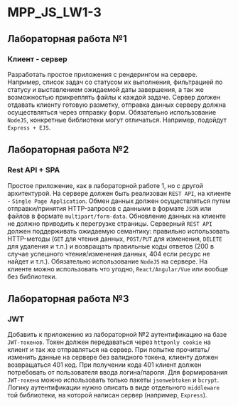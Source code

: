 # MPP_JS_LW1-3
## Лабораторная работа №1
### Клиент - сервер
Разработать простое приложения с рендерингом на сервере. Например, список задач со статусом их выполнения, фильтрацией по статусу и выставлением ожидаемой даты завершения, а так же возможностью прикреплять файлы к каждой задаче. Сервер должен отдавать клиенту готовую разметку, отправка данных серверу должна осуществляться через отправку форм. Обязательно использование `NodeJS`, конкретные библиотеки могут отличаться. Например, подойдут `Express + EJS`.

## Лабораторная работа №2
### Rest API + SPA
Простое приложение, как в лабораторной работе 1, но с другой архитектурой. На сервере должен быть реализован `REST API`, на клиенте - `Single Page Application`. Обмен данных должен осуществляться путем отправки/принятия HTTP-запросов с данными в формате `JSON` или файлов в формате `multipart/form-data`. Обновление данных на клиенте не должно приводить к перегрузке страницы. Серверный `REST API` должен поддерживать ожидаемую семантику: правильно использовать HTTP-методы (`GET` для чтения данных, `POST/PUT` для изменения, `DELETE` для удаления и т.п.) и возвращать правильные коды ответов (200 в случае успешного чтения/изменения данных, 404 если ресурс не найдет и т.п.). Обязательно использование `NodeJS` на сервере. На клиенте можно использовать что угодно, `React/Angular/Vue` или вообще без библиотеки.

## Лабораторная работа №3
### JWT
Добавить к приложению из лабораторной №2 аутентификацию на базе `JWT-токенов`. Токен должен передаваться через `httponly cookie` на клиент и так же отправляться на сервер. При попытке прочитать/изменить данные на сервере без валидного токена, клиенту должен возвращаться 401 код. При получении кода 401 клиент должен потребовать от пользователя ввода логина/пароля. Для формирования `JWT-токена` можно использовать только пакеты `jsonwebtoken` и `bcrypt`. Логику аутентификации нужно описать в виде отдельного `middleware` той библиотеки, на которой написан сервер (например, `Express`).
